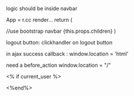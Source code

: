 logic should be inside navbar

App = r.cc
render...
return (
<div>
<navbar /> //use bootstrap navbar
{this.props.children}
)

logout button:
clickhandler on logout button

in ajax success callback : window.location = 'html'

need a before_action
window.location = "/"

<% if current_user %>
  <script>
  window.current_user_id = <%= current_user.id %>
  </script>
  <%end%>
